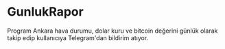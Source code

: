 # GunlukRapor
Program Ankara hava durumu, dolar kuru ve bitcoin değerini günlük olarak takip edip kullanıcıya Telegram'dan bildirim atıyor.
